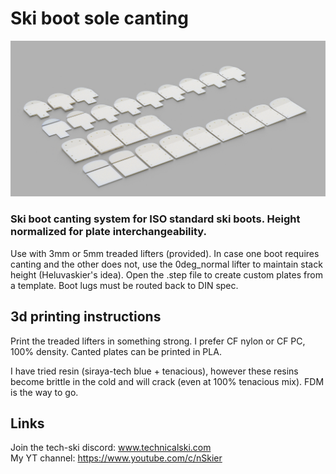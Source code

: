 # Ski boot sole canting 

![Screenshot](plates.png)

### Ski boot canting system for ISO standard ski boots. Height normalized for plate interchangeability. 

Use with 3mm or 5mm treaded lifters (provided). In case one boot requires canting and the other does not, use the 0deg_normal lifter to maintain stack height (Heluvaskier's idea). Open the .step file to create custom plates from a template. Boot lugs must be routed back to DIN spec.

## 3d printing instructions
Print the treaded lifters in something strong. I prefer CF nylon or CF PC, 100% density. Canted plates can be printed in PLA. 

I have tried resin (siraya-tech blue + tenacious), however these resins become brittle in the cold and will crack (even at 100% tenacious mix). FDM is the way to go. 

## Links
Join the tech-ski discord: www.technicalski.com \
My YT channel: https://www.youtube.com/c/nSkier